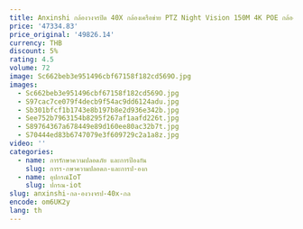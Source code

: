 ```yaml
---
title: Anxinshi กล้องวงจรปิด 40X กล้องเครือข่าย PTZ Night Vision 150M 4K POE กล้อง PTZ HD IP กล้องโดมความเร็ว
price: '47334.83'
price_original: '49826.14'
currency: THB
discount: 5%
rating: 4.5
volume: 72
image: Sc662beb3e951496cbf67158f182cd569O.jpg
images:
  - Sc662beb3e951496cbf67158f182cd569O.jpg
  - S97cac7ce079f4decb9f54ac9dd6124adu.jpg
  - Sb301bfcf1b1743e8b197b8e2d936e342b.jpg
  - See752b7963154b8295f267af1aafd226t.jpg
  - S89764367a678449e89d160ee80ac32b7t.jpg
  - S70444ed83b6747079e3f609729c2a1a8z.jpg
video: ''
categories:
  - name: การรักษาความปลอดภัย และการป้องกัน
    slug: การร-กษาความปลอดภ-และการป-องก
  - name: อุปกรณ์IoT
    slug: ปกรณ-iot
slug: anxinshi-กล-องวงจรป-40x-กล
encode: om6UK2y
lang: th
---
```

  